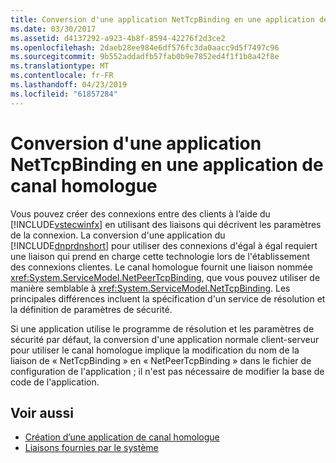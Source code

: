 ```yaml
---
title: Conversion d'une application NetTcpBinding en une application de canal homologue
ms.date: 03/30/2017
ms.assetid: d4137292-a923-4b8f-8594-42276f2d3ce2
ms.openlocfilehash: 2daeb28ee984e6df576fc3da0aacc9d5f7497c96
ms.sourcegitcommit: 9b552addadfb57fab0b9e7852ed4f1f1b8a42f8e
ms.translationtype: MT
ms.contentlocale: fr-FR
ms.lasthandoff: 04/23/2019
ms.locfileid: "61857284"
---
```

# <a name="converting-a-nettcpbinding-application-to-a-peer-channel-application"></a>Conversion d'une application NetTcpBinding en une application de canal homologue
Vous pouvez créer des connexions entre des clients à l’aide du [!INCLUDE[vstecwinfx](../../../../includes/vstecwinfx-md.md)] en utilisant des liaisons qui décrivent les paramètres de la connexion. La conversion d'une application du [!INCLUDE[dnprdnshort](../../../../includes/dnprdnshort-md.md)] pour utiliser des connexions d'égal à égal requiert une liaison qui prend en charge cette technologie lors de l'établissement des connexions clientes. Le canal homologue fournit une liaison nommée <xref:System.ServiceModel.NetPeerTcpBinding>, que vous pouvez utiliser de manière semblable à <xref:System.ServiceModel.NetTcpBinding>. Les principales différences incluent la spécification d'un service de résolution et la définition de paramètres de sécurité.  
  
 Si une application utilise le programme de résolution et les paramètres de sécurité par défaut, la conversion d'une application normale client-serveur pour utiliser le canal homologue implique la modification du nom de la liaison de « NetTcpBinding » en « NetPeerTcpBinding » dans le fichier de configuration de l'application ; il n'est pas nécessaire de modifier la base de code de l'application.  
  
## <a name="see-also"></a>Voir aussi

- [Création d’une application de canal homologue](../../../../docs/framework/wcf/feature-details/building-a-peer-channel-application.md)
- [Liaisons fournies par le système](../../../../docs/framework/wcf/system-provided-bindings.md)
